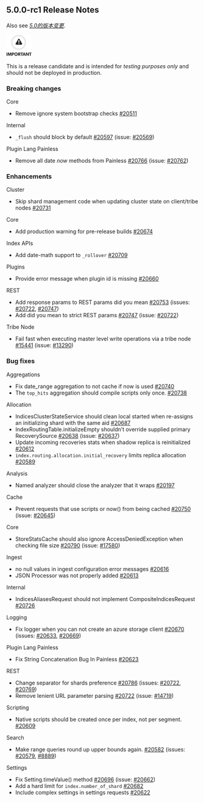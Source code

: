 ## 5.0.0-rc1 Release Notes

Also see [_5.0的版本变更_](breaking-changes-5.0.html).

![Important](images/icons/important.png)

This is a release candidate and is intended for _testing purposes only_ and should not be deployed in production.

### Breaking changes

Core 
    

  * Remove ignore system bootstrap checks [#20511](https://github.com/elastic/elasticsearch/pull/20511)



Internal 
    

  * `_flush` should block by default [#20597](https://github.com/elastic/elasticsearch/pull/20597) (issue: [#20569](https://github.com/elastic/elasticsearch/issues/20569)) 



Plugin Lang Painless 
    

  * Remove all date _now_ methods from Painless [#20766](https://github.com/elastic/elasticsearch/pull/20766) (issue: [#20762](https://github.com/elastic/elasticsearch/issues/20762)) 



### Enhancements

Cluster 
    

  * Skip shard management code when updating cluster state on client/tribe nodes [#20731](https://github.com/elastic/elasticsearch/pull/20731)



Core 
    

  * Add production warning for pre-release builds [#20674](https://github.com/elastic/elasticsearch/pull/20674)



Index APIs 
    

  * Add date-math support to `_rollover` [#20709](https://github.com/elastic/elasticsearch/pull/20709)



Plugins 
    

  * Provide error message when plugin id is missing [#20660](https://github.com/elastic/elasticsearch/pull/20660)



REST 
    

  * Add response params to REST params did you mean [#20753](https://github.com/elastic/elasticsearch/pull/20753) (issues: [#20722](https://github.com/elastic/elasticsearch/issues/20722), [#20747](https://github.com/elastic/elasticsearch/issues/20747)) 
  * Add did you mean to strict REST params [#20747](https://github.com/elastic/elasticsearch/pull/20747) (issue: [#20722](https://github.com/elastic/elasticsearch/issues/20722)) 



Tribe Node 
    

  * Fail fast when executing master level write operations via a tribe node [#15441](https://github.com/elastic/elasticsearch/pull/15441) (issue: [#13290](https://github.com/elastic/elasticsearch/issues/13290)) 



### Bug fixes

Aggregations 
    

  * Fix date_range aggregation to not cache if now is used [#20740](https://github.com/elastic/elasticsearch/pull/20740)
  * The `top_hits` aggregation should compile scripts only once. [#20738](https://github.com/elastic/elasticsearch/pull/20738)



Allocation 
    

  * IndicesClusterStateService should clean local started when re-assigns an initializing shard with the same aid [#20687](https://github.com/elastic/elasticsearch/pull/20687)
  * IndexRoutingTable.initializeEmpty shouldn’t override supplied primary RecoverySource [#20638](https://github.com/elastic/elasticsearch/pull/20638) (issue: [#20637](https://github.com/elastic/elasticsearch/issues/20637)) 
  * Update incoming recoveries stats when shadow replica is reinitialized [#20612](https://github.com/elastic/elasticsearch/pull/20612)
  * `index.routing.allocation.initial_recovery` limits replica allocation [#20589](https://github.com/elastic/elasticsearch/pull/20589)



Analysis 
    

  * Named analyzer should close the analyzer that it wraps [#20197](https://github.com/elastic/elasticsearch/pull/20197)



Cache 
    

  * Prevent requests that use scripts or now() from being cached [#20750](https://github.com/elastic/elasticsearch/pull/20750) (issue: [#20645](https://github.com/elastic/elasticsearch/issues/20645)) 



Core 
    

  * StoreStatsCache should also ignore AccessDeniedException when checking file size [#20790](https://github.com/elastic/elasticsearch/pull/20790) (issue: [#17580](https://github.com/elastic/elasticsearch/issues/17580)) 



Ingest 
    

  * no null values in ingest configuration error messages [#20616](https://github.com/elastic/elasticsearch/pull/20616)
  * JSON Processor was not properly added [#20613](https://github.com/elastic/elasticsearch/pull/20613)



Internal 
    

  * IndicesAliasesRequest should not implement CompositeIndicesRequest [#20726](https://github.com/elastic/elasticsearch/pull/20726)



Logging 
    

  * Fix logger when you can not create an azure storage client [#20670](https://github.com/elastic/elasticsearch/pull/20670) (issues: [#20633](https://github.com/elastic/elasticsearch/issues/20633), [#20669](https://github.com/elastic/elasticsearch/issues/20669)) 



Plugin Lang Painless 
    

  * Fix String Concatenation Bug In Painless [#20623](https://github.com/elastic/elasticsearch/pull/20623)



REST 
    

  * Change separator for shards preference [#20786](https://github.com/elastic/elasticsearch/pull/20786) (issues: [#20722](https://github.com/elastic/elasticsearch/issues/20722), [#20769](https://github.com/elastic/elasticsearch/issues/20769)) 
  * Remove lenient URL parameter parsing [#20722](https://github.com/elastic/elasticsearch/pull/20722) (issue: [#14719](https://github.com/elastic/elasticsearch/issues/14719)) 



Scripting 
    

  * Native scripts should be created once per index, not per segment. [#20609](https://github.com/elastic/elasticsearch/pull/20609)



Search 
    

  * Make range queries round up upper bounds again. [#20582](https://github.com/elastic/elasticsearch/pull/20582) (issues: [#20579](https://github.com/elastic/elasticsearch/issues/20579), [#8889](https://github.com/elastic/elasticsearch/issues/8889)) 



Settings 
    

  * Fix Setting.timeValue() method [#20696](https://github.com/elastic/elasticsearch/pull/20696) (issue: [#20662](https://github.com/elastic/elasticsearch/issues/20662)) 
  * Add a hard limit for `index.number_of_shard` [#20682](https://github.com/elastic/elasticsearch/pull/20682)
  * Include complex settings in settings requests [#20622](https://github.com/elastic/elasticsearch/pull/20622)


